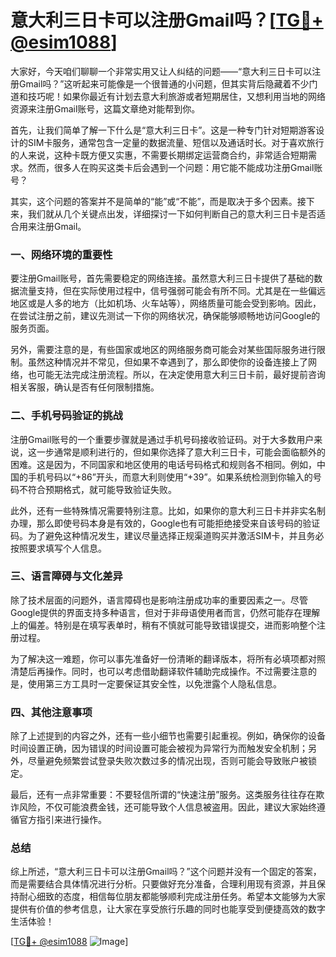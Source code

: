 # 意大利三日卡可以注册Gmail吗？[[TG💪+ @esim1088](https://t.me/s/esim1088)]

大家好，今天咱们聊聊一个非常实用又让人纠结的问题——“意大利三日卡可以注册Gmail吗？”这听起来可能像是一个很普通的小问题，但其实背后隐藏着不少门道和技巧呢！如果你最近有计划去意大利旅游或者短期居住，又想利用当地的网络资源来注册Gmail账号，这篇文章绝对能帮到你。

首先，让我们简单了解一下什么是“意大利三日卡”。这是一种专门针对短期游客设计的SIM卡服务，通常包含一定量的数据流量、短信以及通话时长。对于喜欢旅行的人来说，这种卡既方便又实惠，不需要长期绑定运营商合约，非常适合短期需求。然而，很多人在购买这类卡后会遇到一个问题：用它能不能成功注册Gmail账号？

其实，这个问题的答案并不是简单的“能”或“不能”，而是取决于多个因素。接下来，我们就从几个关键点出发，详细探讨一下如何判断自己的意大利三日卡是否适合用来注册Gmail。

### 一、网络环境的重要性

要注册Gmail账号，首先需要稳定的网络连接。虽然意大利三日卡提供了基础的数据流量支持，但在实际使用过程中，信号强弱可能会有所不同。尤其是在一些偏远地区或是人多的地方（比如机场、火车站等），网络质量可能会受到影响。因此，在尝试注册之前，建议先测试一下你的网络状况，确保能够顺畅地访问Google的服务页面。

另外，需要注意的是，有些国家或地区的网络服务商可能会对某些国际服务进行限制。虽然这种情况并不常见，但如果不幸遇到了，那么即使你的设备连接上了网络，也可能无法完成注册流程。所以，在决定使用意大利三日卡前，最好提前咨询相关客服，确认是否有任何限制措施。

### 二、手机号码验证的挑战

注册Gmail账号的一个重要步骤就是通过手机号码接收验证码。对于大多数用户来说，这一步通常是顺利进行的，但如果你选择了意大利三日卡，可能会面临额外的困难。这是因为，不同国家和地区使用的电话号码格式和规则各不相同。例如，中国的手机号码以“+86”开头，而意大利则使用“+39”。如果系统检测到你输入的号码不符合预期格式，就可能导致验证失败。

此外，还有一些特殊情况需要特别注意。比如，如果你的意大利三日卡并非实名制办理，那么即使号码本身是有效的，Google也有可能拒绝接受来自该号码的验证码。为了避免这种情况发生，建议尽量选择正规渠道购买并激活SIM卡，并且务必按照要求填写个人信息。

### 三、语言障碍与文化差异

除了技术层面的问题外，语言障碍也是影响注册成功率的重要因素之一。尽管Google提供的界面支持多种语言，但对于非母语使用者而言，仍然可能存在理解上的偏差。特别是在填写表单时，稍有不慎就可能导致错误提交，进而影响整个注册过程。

为了解决这一难题，你可以事先准备好一份清晰的翻译版本，将所有必填项都对照清楚后再操作。同时，也可以考虑借助翻译软件辅助完成操作。不过需要注意的是，使用第三方工具时一定要保证其安全性，以免泄露个人隐私信息。

### 四、其他注意事项

除了上述提到的内容之外，还有一些小细节也需要引起重视。例如，确保你的设备时间设置正确，因为错误的时间设置可能会被视为异常行为而触发安全机制；另外，尽量避免频繁尝试登录失败次数过多的情况出现，否则可能会导致账户被锁定。

最后，还有一点非常重要：不要轻信所谓的“快速注册”服务。这类服务往往存在欺诈风险，不仅可能浪费金钱，还可能导致个人信息被盗用。因此，建议大家始终遵循官方指引来进行操作。

### 总结

综上所述，“意大利三日卡可以注册Gmail吗？”这个问题并没有一个固定的答案，而是需要结合具体情况进行分析。只要做好充分准备，合理利用现有资源，并且保持耐心细致的态度，相信每位朋友都能够顺利完成注册任务。希望本文能够为大家提供有价值的参考信息，让大家在享受旅行乐趣的同时也能享受到便捷高效的数字生活体验！

[[TG💪+ @esim1088](https://t.me/s/esim1088) ![Image](https://i.postimg.cc/4NQfJmqS/Snipaste-2025-05-13-00-14-12.png)]